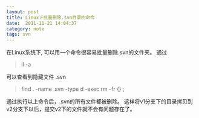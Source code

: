 ```yaml
---
layout: post
title: Linux下批量删除.svn目录的命令
date:  2011-11-21 14:04:37
category: note
tags: svn
---
```



在Linux系统下, 可以用一个命令很容易批量删除.svn的文件夹。 通过

> ll -a

可以查看到隐藏文件 .svn

> find . -name .svn -type d -exec rm -fr {} \;

通过执行以上命令后，.svn的所有文件都被删除。 这样将v1分支下的目录拷贝到v2分支下以后，提交v2下的文件就不会有问题存在了。
